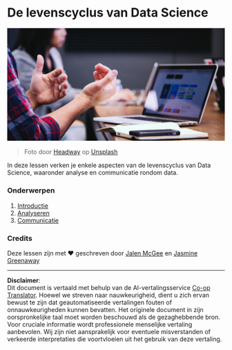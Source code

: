 <!--
CO_OP_TRANSLATOR_METADATA:
{
  "original_hash": "dd173fd30fc039a7a299898920680723",
  "translation_date": "2025-08-28T15:22:18+00:00",
  "source_file": "4-Data-Science-Lifecycle/README.md",
  "language_code": "nl"
}
-->
# De levenscyclus van Data Science

![communicatie](../../../translated_images/communication.06d8e2a88d30d168d661ad9f9f0a4f947ebff3719719cfdaf9ed00a406a01ead.nl.jpg)
> Foto door <a href="https://unsplash.com/@headwayio?utm_source=unsplash&utm_medium=referral&utm_content=creditCopyText">Headway</a> op <a href="https://unsplash.com/s/photos/communication?utm_source=unsplash&utm_medium=referral&utm_content=creditCopyText">Unsplash</a>
  
In deze lessen verken je enkele aspecten van de levenscyclus van Data Science, waaronder analyse en communicatie rondom data.

### Onderwerpen

1. [Introductie](14-Introduction/README.md)
2. [Analyseren](15-analyzing/README.md)
3. [Communicatie](16-communication/README.md)

### Credits

Deze lessen zijn met ❤️ geschreven door [Jalen McGee](https://twitter.com/JalenMCG) en [Jasmine Greenaway](https://twitter.com/paladique)

---

**Disclaimer**:  
Dit document is vertaald met behulp van de AI-vertalingsservice [Co-op Translator](https://github.com/Azure/co-op-translator). Hoewel we streven naar nauwkeurigheid, dient u zich ervan bewust te zijn dat geautomatiseerde vertalingen fouten of onnauwkeurigheden kunnen bevatten. Het originele document in zijn oorspronkelijke taal moet worden beschouwd als de gezaghebbende bron. Voor cruciale informatie wordt professionele menselijke vertaling aanbevolen. Wij zijn niet aansprakelijk voor eventuele misverstanden of verkeerde interpretaties die voortvloeien uit het gebruik van deze vertaling.